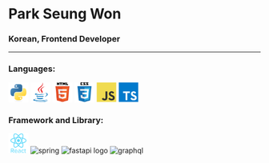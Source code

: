 <h1 align="left">Park Seung Won</h1>
<h3 align="left">Korean, Frontend Developer</h3>
<hr />

<h3 align="left">Languages:</h3>
<p align="left">
    <a target="_blank" rel="noreferrer">
        <img src="https://raw.githubusercontent.com/devicons/devicon/master/icons/python/python-original.svg" alt="python" width="40" height="40" />
    </a>
    <a target="_blank" rel="noreferrer">
        <img src="https://raw.githubusercontent.com/devicons/devicon/master/icons/java/java-original.svg" alt="java" width="40" height="40" />
    </a>
    <a target="_blank" rel="noreferrer">
        <img src="https://raw.githubusercontent.com/devicons/devicon/master/icons/html5/html5-original-wordmark.svg" alt="html5" width="40" height="40" />
    </a>
    <a target="_blank" rel="noreferrer">
        <img src="https://raw.githubusercontent.com/devicons/devicon/master/icons/css3/css3-original-wordmark.svg" alt="css3" width="40" height="40" />
    </a>
    <a target="_blank" rel="noreferrer">
        <img src="https://raw.githubusercontent.com/devicons/devicon/master/icons/javascript/javascript-original.svg" alt="javascript" width="40" height="40" />
    </a>
    <a target="_blank" rel="noreferrer">
        <img src="https://raw.githubusercontent.com/devicons/devicon/master/icons/typescript/typescript-original.svg" alt="javascript" width="40" height="40" />
    </a>
</p>
<h3 align="left">Framework and Library:</h3>
<p align="left">
    <a target="_blank" rel="noreferrer">
        <img src="https://raw.githubusercontent.com/devicons/devicon/master/icons/react/react-original-wordmark.svg" alt="react" width="40" height="40" />
    </a>
    <a target="_blank" rel="noreferrer">
        <img src="https://www.vectorlogo.zone/logos/springio/springio-icon.svg" alt="spring" width="40" height="40" />
    </a>
    <a taget="_blank" rel="noreferrer">
        <img src="https://cdn.jsdelivr.net/gh/devicons/devicon/icons/fastapi/fastapi-original.svg" height="40" alt="fastapi logo"  />
    </a>
    <a target="_blank" rel="noreferrer">
        <img src="https://www.vectorlogo.zone/logos/graphql/graphql-icon.svg" alt="graphql" width="40" height="40"/>
    </a>
</p>
